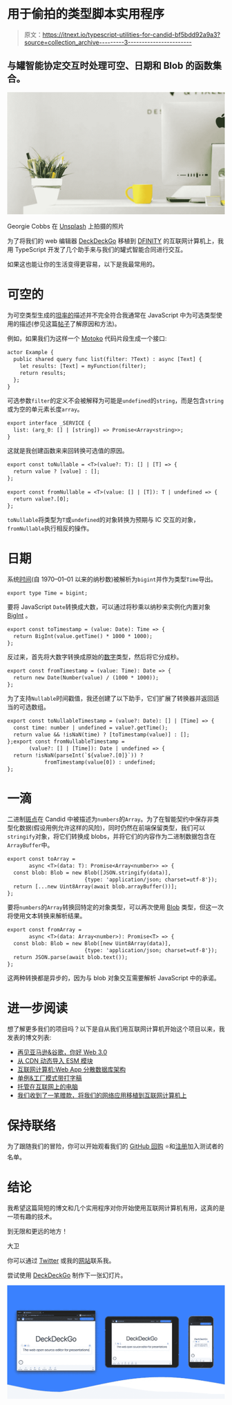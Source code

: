 # 用于偷拍的类型脚本实用程序

> 原文：<https://itnext.io/typescript-utilities-for-candid-bf5bdd92a9a3?source=collection_archive---------3----------------------->

## 与罐智能协定交互时处理可空、日期和 Blob 的函数集合。

![](img/363cd9315d8341d1a2f1c8aa5330ac1e.png)

Georgie Cobbs 在 [Unsplash](https://unsplash.com/?utm_source=unsplash&utm_medium=referral&utm_content=creditCopyText) 上拍摄的照片

为了将我们的 web 编辑器 [DeckDeckGo](https://deckdeckgo.com/) 移植到 [DFINITY](https://dfinity.org/) 的互联网计算机上，我用 TypeScript 开发了几个助手来与我们的罐式智能合同进行交互。

如果这也能让你的生活变得更容易，以下是我最常用的。

# 可空的

为可空类型生成的[坦率的](https://smartcontracts.org/docs/candid-guide/candid-concepts.html)描述并不完全符合我通常在 JavaScript 中为可选类型使用的描述(参见这篇[帖子](https://forum.dfinity.org/t/candid-code-generation-for-nullable-types/6820)了解原因和方法)。

例如，如果我们为这样一个 [Motoko](https://smartcontracts.org/docs/language-guide/motoko.html) 代码片段生成一个接口:

```
actor Example {
  public shared query func list(filter: ?Text) : async [Text] {
    let results: [Text] = myFunction(filter);
    return results;
  };
}
```

可选参数`filter`的定义不会被解释为可能是`undefined`的`string`，而是包含`string`或为空的单元素长度`array`。

```
export interface _SERVICE {
  list: (arg_0: [] | [string]) => Promise<Array<string>>;
}
```

这就是我创建函数来来回转换可选值的原因。

```
export const toNullable = <T>(value?: T): [] | [T] => {
  return value ? [value] : [];
};

export const fromNullable = <T>(value: [] | [T]): T | undefined => {
  return value?.[0];
};
```

`toNullable`将类型为`T`或`undefined`的对象转换为预期与 IC 交互的对象，`fromNullable`执行相反的操作。

# 日期

系统[时间](https://smartcontracts.org/docs/base-libraries/Time.html)(自 1970–01–01 以来的纳秒数)被解析为`bigint`并作为类型`Time`导出。

```
export type Time = bigint;
```

要将 JavaScript `Date`转换成大数，可以通过将秒乘以纳秒来实例化内置对象 [BigInt](https://developer.mozilla.org/en-US/docs/Web/JavaScript/Reference/Global_Objects/BigInt) 。

```
export const toTimestamp = (value: Date): Time => {
  return BigInt(value.getTime() * 1000 * 1000);
};
```

反过来，首先将大数字转换成原始的[数字](https://developer.mozilla.org/en-US/docs/Web/JavaScript/Reference/Global_Objects/Number)类型，然后将它分成秒。

```
export const fromTimestamp = (value: Time): Date => {
  return new Date(Number(value) / (1000 * 1000));
};
```

为了支持`Nullable`时间戳值，我还创建了以下助手，它们扩展了转换器并返回适当的可选数组。

```
export const toNullableTimestamp = (value?: Date): [] | [Time] => {
  const time: number | undefined = value?.getTime();
  return value && !isNaN(time) ? [toTimestamp(value)] : [];
};export const fromNullableTimestamp = 
       (value?: [] | [Time]): Date | undefined => {
  return !isNaN(parseInt(`${value?.[0]}`)) ? 
            fromTimestamp(value[0]) : undefined;
};
```

# 一滴

二进制[斑点](https://smartcontracts.org/docs/base-libraries/Blob.html)在 Candid 中被描述为`numbers`的`Array`。为了在智能契约中保存非类型化数据(假设用例允许这样的风险)，同时仍然在前端保留类型，我们可以`stringify`对象，将它们转换成 blobs，并将它们的内容作为二进制数据包含在`ArrayBuffer`中。

```
export const toArray = 
       async <T>(data: T): Promise<Array<number>> => {
  const blob: Blob = new Blob([JSON.stringify(data)], 
                         {type: 'application/json; charset=utf-8'});
  return [...new Uint8Array(await blob.arrayBuffer())];
};
```

要将`numbers`的`Array`转换回特定的对象类型，可以再次使用 [Blob](https://developer.mozilla.org/en-US/docs/Web/API/Blob) 类型，但这一次将使用文本转换来解析结果。

```
export const fromArray = 
       async <T>(data: Array<number>): Promise<T> => {
  const blob: Blob = new Blob([new Uint8Array(data)], 
                         {type: 'application/json; charset=utf-8'});
  return JSON.parse(await blob.text());
};
```

这两种转换都是异步的，因为与 blob 对象交互需要解析 JavaScript 中的承诺。

# 进一步阅读

想了解更多我们的项目吗？以下是自从我们用互联网计算机开始这个项目以来，我发表的博文列表:

*   [再见亚马逊&谷歌，你好 Web 3.0](https://medium.com/geekculture/bye-bye-amazon-google-hello-web-3-0-b01bfe8f8783)
*   [从 CDN 动态导入 ESM 模块](/dynamically-import-esm-modules-from-a-cdn-5a6f741e2a1c)
*   [互联网计算机:Web App 分散数据库架构](https://medium.com/geekculture/internet-computer-web-app-decentralized-database-architecture-8647d1a437b8)
*   [单例&工厂模式带打字稿](https://javascript.plainenglish.io/singleton-factory-patterns-with-typescript-59e5a405531e)
*   [托管在互联网上的电脑](https://javascript.plainenglish.io/getting-started-with-the-internet-computer-web-hosting-b9b748350fc2)
*   [我们收到了一笔赠款，将我们的网络应用移植到互联网计算机上](https://medium.com/geekculture/we-received-a-grant-to-port-our-web-app-to-the-internet-computer-7be64806565a)

# 保持联络

为了跟随我们的冒险，你可以开始观看我们的 [GitHub 回购](https://github.com/deckgo/deckdeckgo) ⭐️和[注册](http://eepurl.com/hKeMLD)加入测试者的名单。

# 结论

我希望这篇简短的博文和几个实用程序对你开始使用互联网计算机有用，这真的是一项有趣的技术。

到无限和更远的地方！

大卫

你可以通过 [Twitter](https://twitter.com/daviddalbusco) 或我的[网站](https://daviddalbusco.com/)联系我。

尝试使用 [DeckDeckGo](https://deckdeckgo.com/) 制作下一张幻灯片。

[![](img/d1292e4858d9cdb834769a6424ed937f.png)](https://deckdeckgo.com)